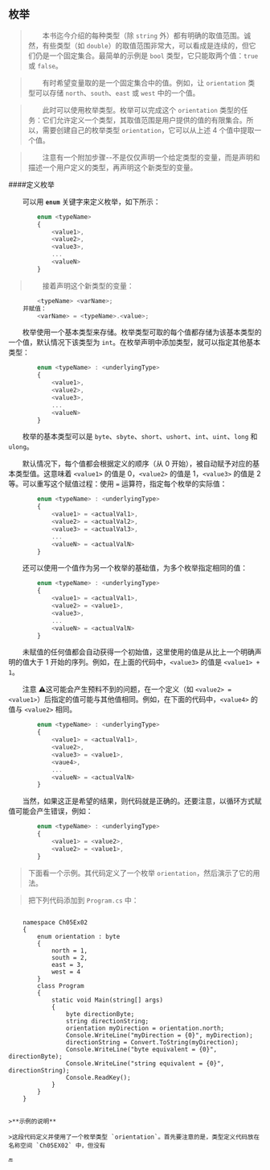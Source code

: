 ## 枚举

>&emsp;&emsp;本书迄今介绍的每种类型（除 `string` 外）都有明确的取值范围。诚然，有些类型（如 `double`）的取值范围非常大，可以看成是连续的，但它们仍是一个固定集合。最简单的示例是 `bool` 类型，它只能取两个值：`true` 或 `false`。

>&emsp;&emsp;有时希望变量取的是一个固定集合中的值。例如，让 `orientation` 类型可以存储 `north`、`south`、`east` 或 `west` 中的一个值。

>&emsp;&emsp;此时可以使用枚举类型。枚举可以完成这个 `orientation` 类型的任务：它们允许定义一个类型，其取值范围是用户提供的值的有限集合。所以，需要创建自己的枚举类型 `orientation`，它可以从上述 4 个值中提取一个值。

>&emsp;&emsp;注意有一个附加步骤--不是仅仅声明一个给定类型的变量，而是声明和描述一个用户定义的类型，再声明这个新类型的变量。

####定义枚举

&emsp;&emsp;可以用 **`enum`** 关键字来定义枚举，如下所示：

```javascript
        enum <typeName>
        {
            <value1>,
            <value2>,
            <value3>,
            ...
            <valueN>
        }
```

>&emsp;&emsp;接着声明这个新类型的变量：

```javascript
        <typeName> <varName>;
    并赋值：
        <varName> = <typeName>.<value>;
```


&emsp;&emsp;枚举使用一个基本类型来存储。枚举类型可取的每个值都存储为该基本类型的一个值，默认情况下该类型为 `int`。在枚举声明中添加类型，就可以指定其他基本类型：

```javascript
        enum <typeName> : <underlyingType>
        {
            <value1>,
            <value2>,
            <value3>,
            ...
            <valueN>
        }
```

&emsp;&emsp;枚举的基本类型可以是 `byte`、`sbyte`、`short`、`ushort`、`int`、`uint`、`long` 和 `ulong`。

&emsp;&emsp;默认情况下，每个值都会根据定义的顺序（从 0 开始），被自动赋予对应的基本类型值。这意味着 `<value1>` 的值是 0，`<value2>` 的值是 1，`<value3>` 的值是 2 等。可以重写这个赋值过程：使用 `=` 运算符，指定每个枚举的实际值：

```javascript
        enum <typeName> : <underlyingType>
        {
            <value1> = <actualVal1>,
            <value2> = <actualVal2>,
            <value3> = <actualVal3>,
            ...
            <valueN> = <actualValN>
        }
```

&emsp;&emsp;还可以使用一个值作为另一个枚举的基础值，为多个枚举指定相同的值：

```javascript
        enum <typeName> : <underlyingType>
        {
            <value1> = <actualVal1>,        
            <value2> = <value1>,
            <value3>,
            ...
            <valueN> = <actualValN>
        }
```

&emsp;&emsp;未赋值的任何值都会自动获得一个初始值，这里使用的值是从比上一个明确声明的值大于 1 开始的序列。例如，在上面的代码中，`<value3>` 的值是 `<value1> + 1`。

&emsp;&emsp;注意 ⚠️这可能会产生预料不到的问题，在一个定义（如 `<value2> = <value1>`）后指定的值可能与其他值相同。例如，在下面的代码中，`<value4>` 的值与 `<value2>` 相同。

```javascript
        enum <typeName> : <underlyingType>
        {
            <value1> = <actualVal1>,
            <value2>,
            <value3> = <value1>,
            <vaue4>,
            ...
            <valueN> = <actualValN>
        }
```

&emsp;&emsp;当然，如果这正是希望的结果，则代码就是正确的。还要注意，以循环方式赋值可能会产生错误，例如：

```javascript
        enum <typeName> : <underlyingType>
        {
            <value1> = <value2>,
            <value2> = <value1>,
        }
```


>下面看一个示例。其代码定义了一个枚举 `orientation`，然后演示了它的用法。

>把下列代码添加到 `Program.cs` 中：

>```javascript
        namespace Ch05Ex02
        {
            enum orientation : byte
            {
                north = 1,
                south = 2,
                east = 3,
                west = 4
            }
            class Program
            {
                static void Main(string[] args)
                {
                    byte directionByte;
                    string directionString;
                    orientation myDirection = orientation.north;
                    Console.WriteLine("myDirection = {0}", myDirection);
                    directionString = Convert.ToString(myDirection);
                    Console.WriteLine("byte equivalent = {0}", directionByte);
                    Console.WriteLine("string equivalent = {0}", directionString);
                    Console.ReadKey();
                }
            }
        }        
```

>**示例的说明**

>这段代码定义并使用了一个枚举类型 `orientation`。首先要注意的是，类型定义代码放在名称空间 `Ch05EX02` 中，但没有

🔚